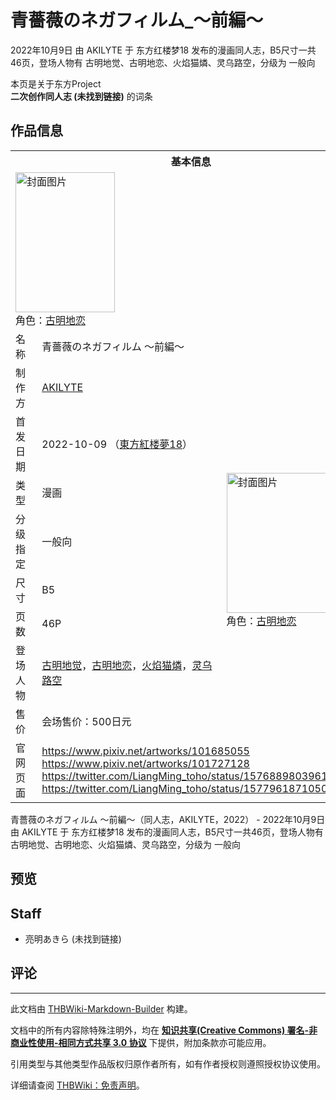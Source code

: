 # 青薔薇のネガフィルム_～前編～

<!-- source html: G:\repos\THBWiki-Markdown-Builder\THBWikiMarkdown\Temp\main\a\ae\ns0%3A%E9%9D%92%E8%96%94%E8%96%87%E3%81%AE%E3%83%8D%E3%82%AC%E3%83%95%E3%82%A3%E3%83%AB%E3%83%A0_%EF%BD%9E%E5%89%8D%E7%B7%A8%EF%BD%9E.html -->

2022年10月9日 由 AKILYTE 于 东方红楼梦18 发布的漫画同人志，B5尺寸一共46页，登场人物有 古明地觉、古明地恋、火焰猫燐、灵乌路空，分级为 一般向

本页是关于东方Project  
 **二次创作同人志 (未找到链接)** 的词条
## 作品信息

<table><tbody><tr><th colspan="3">基本信息</th></tr><tr><td class="cover-artwork-mobile" colspan="2"><a href="./文件-青薔薇のネガフィルム_～前編～封面.jpg.md" class="image" title="封面图片"><img alt="封面图片" src="https://upload.thwiki.cc/thumb/e/e6/%E9%9D%92%E8%96%94%E8%96%87%E3%81%AE%E3%83%8D%E3%82%AC%E3%83%95%E3%82%A3%E3%83%AB%E3%83%A0_%EF%BD%9E%E5%89%8D%E7%B7%A8%EF%BD%9E%E5%B0%81%E9%9D%A2.jpg/159px-%E9%9D%92%E8%96%94%E8%96%87%E3%81%AE%E3%83%8D%E3%82%AC%E3%83%95%E3%82%A3%E3%83%AB%E3%83%A0_%EF%BD%9E%E5%89%8D%E7%B7%A8%EF%BD%9E%E5%B0%81%E9%9D%A2.jpg" decoding="async" loading="lazy" width="159" height="224" srcset="https://upload.thwiki.cc/thumb/e/e6/%E9%9D%92%E8%96%94%E8%96%87%E3%81%AE%E3%83%8D%E3%82%AC%E3%83%95%E3%82%A3%E3%83%AB%E3%83%A0_%EF%BD%9E%E5%89%8D%E7%B7%A8%EF%BD%9E%E5%B0%81%E9%9D%A2.jpg/238px-%E9%9D%92%E8%96%94%E8%96%87%E3%81%AE%E3%83%8D%E3%82%AC%E3%83%95%E3%82%A3%E3%83%AB%E3%83%A0_%EF%BD%9E%E5%89%8D%E7%B7%A8%EF%BD%9E%E5%B0%81%E9%9D%A2.jpg 1.5x, https://upload.thwiki.cc/thumb/e/e6/%E9%9D%92%E8%96%94%E8%96%87%E3%81%AE%E3%83%8D%E3%82%AC%E3%83%95%E3%82%A3%E3%83%AB%E3%83%A0_%EF%BD%9E%E5%89%8D%E7%B7%A8%EF%BD%9E%E5%B0%81%E9%9D%A2.jpg/317px-%E9%9D%92%E8%96%94%E8%96%87%E3%81%AE%E3%83%8D%E3%82%AC%E3%83%95%E3%82%A3%E3%83%AB%E3%83%A0_%EF%BD%9E%E5%89%8D%E7%B7%A8%EF%BD%9E%E5%B0%81%E9%9D%A2.jpg 2x" data-file-width="850" data-file-height="1200"></a><div class="cover-char">角色：<a href="./古明地恋.md" title="古明地恋">古明地恋</a></div></td>
</tr><tr><td class="label">名称</td><td colspan="2"> 青薔薇のネガフィルム ～前編～ </td></tr><tr><td class="label">制作方</td><td><a href="./AKILYTE.md" title="AKILYTE">AKILYTE</a></td><td class="cover-artwork" rowspan="8" style="min-width:224px;"><a href="./文件-青薔薇のネガフィルム_～前編～封面.jpg.md" class="image" title="封面图片"><img alt="封面图片" src="https://upload.thwiki.cc/thumb/e/e6/%E9%9D%92%E8%96%94%E8%96%87%E3%81%AE%E3%83%8D%E3%82%AC%E3%83%95%E3%82%A3%E3%83%AB%E3%83%A0_%EF%BD%9E%E5%89%8D%E7%B7%A8%EF%BD%9E%E5%B0%81%E9%9D%A2.jpg/159px-%E9%9D%92%E8%96%94%E8%96%87%E3%81%AE%E3%83%8D%E3%82%AC%E3%83%95%E3%82%A3%E3%83%AB%E3%83%A0_%EF%BD%9E%E5%89%8D%E7%B7%A8%EF%BD%9E%E5%B0%81%E9%9D%A2.jpg" decoding="async" loading="lazy" width="159" height="224" srcset="https://upload.thwiki.cc/thumb/e/e6/%E9%9D%92%E8%96%94%E8%96%87%E3%81%AE%E3%83%8D%E3%82%AC%E3%83%95%E3%82%A3%E3%83%AB%E3%83%A0_%EF%BD%9E%E5%89%8D%E7%B7%A8%EF%BD%9E%E5%B0%81%E9%9D%A2.jpg/238px-%E9%9D%92%E8%96%94%E8%96%87%E3%81%AE%E3%83%8D%E3%82%AC%E3%83%95%E3%82%A3%E3%83%AB%E3%83%A0_%EF%BD%9E%E5%89%8D%E7%B7%A8%EF%BD%9E%E5%B0%81%E9%9D%A2.jpg 1.5x, https://upload.thwiki.cc/thumb/e/e6/%E9%9D%92%E8%96%94%E8%96%87%E3%81%AE%E3%83%8D%E3%82%AC%E3%83%95%E3%82%A3%E3%83%AB%E3%83%A0_%EF%BD%9E%E5%89%8D%E7%B7%A8%EF%BD%9E%E5%B0%81%E9%9D%A2.jpg/317px-%E9%9D%92%E8%96%94%E8%96%87%E3%81%AE%E3%83%8D%E3%82%AC%E3%83%95%E3%82%A3%E3%83%AB%E3%83%A0_%EF%BD%9E%E5%89%8D%E7%B7%A8%EF%BD%9E%E5%B0%81%E9%9D%A2.jpg 2x" data-file-width="850" data-file-height="1200"></a><div class="cover-char">角色：<a href="./古明地恋.md" title="古明地恋">古明地恋</a></div></td>
</tr><tr><td class="label">首发日期</td><td>2022-10-09&#160;（<a href="/展会作品列表?e=%E4%B8%9C%E6%96%B9%E7%BA%A2%E6%A5%BC%E6%A2%A6%2318">東方紅楼夢18</a>）</td></tr><tr><td class="label">类型</td><td>漫画</td></tr><tr><td class="label">分级指定</td><td>一般向</td></tr><tr><td class="label">尺寸</td><td>B5</td></tr><tr><td class="label">页数</td><td>46P</td></tr><tr><td class="label">登场人物</td><td><a href="./古明地觉.md" title="古明地觉">古明地觉</a>，<a href="./古明地恋.md" title="古明地恋">古明地恋</a>，<a href="./火焰猫燐.md" title="火焰猫燐">火焰猫燐</a>，<a href="./灵乌路空.md" title="灵乌路空">灵乌路空</a></td></tr><tr><td class="label">售价</td><td>会场售价：500日元</td></tr>
<tr><td class="label">官网页面</td><td colspan="2"><a rel="nofollow" class="external free" href="https://www.pixiv.net/artworks/101685055">https://www.pixiv.net/artworks/101685055</a><br><a rel="nofollow" class="external free" href="https://www.pixiv.net/artworks/101727128">https://www.pixiv.net/artworks/101727128</a><br><a rel="nofollow" class="external free" href="https://twitter.com/LiangMing_toho/status/1576889803961995264">https://twitter.com/LiangMing_toho/status/1576889803961995264</a><br><a rel="nofollow" class="external free" href="https://twitter.com/LiangMing_toho/status/1577961871050768391">https://twitter.com/LiangMing_toho/status/1577961871050768391</a></td></tr></tbody></table>

青薔薇のネガフィルム ～前編～（同人志，AKILYTE，2022） - 2022年10月9日 由 AKILYTE 于 东方红楼梦18 发布的漫画同人志，B5尺寸一共46页，登场人物有 古明地觉、古明地恋、火焰猫燐、灵乌路空，分级为 一般向
## 预览
## Staff
- 亮明あきら (未找到链接)

## 评论




---

此文档由 [THBWiki-Markdown-Builder](https://github.com/Delsin-Yu/THBWiki-Markdown-Builder) 构建。

文档中的所有内容除特殊注明外，均在 [**知识共享(Creative Commons) 署名-非商业性使用-相同方式共享 3.0 协议**](https://creativecommons.org/licenses/by-sa/3.0/deed.zh-hans) 下提供，附加条款亦可能应用。

引用类型与其他类型作品版权归原作者所有，如有作者授权则遵照授权协议使用。

详细请查阅 [THBWiki：免责声明](https://thbwiki.cc/THBWiki:%E5%85%8D%E8%B4%A3%E5%A3%B0%E6%98%8E)。

